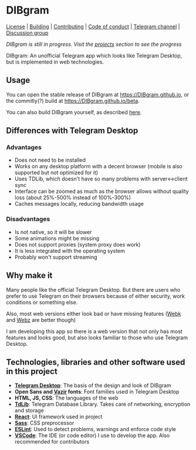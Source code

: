 # DIBgram

[License](LICENSE) | [Building](BUILDING.md) | [Contributing](CONTRIBUTING.md) | [Code of conduct](CODE_OF_CONDUCT.md) | [Telegram channel](https://t.me/DIBgram) | [Discussion group](https://t.me/DIBgramChat)

*DIBgram is still in progress. Visit the [projects](https://github.com/DIBgram/DIBgram/projects?query=is%3Aopen+sort%3Aname-asc) section to see the progress*

DIBgram: An unofficial Telegram app which looks like Telegram Desktop, but is implemented in web technologies.

## Usage

You can open the stable release of DIBgram at <https://DIBgram.github.io>, or the commitly(?) build at <https://DIBgram.github.io/beta>.

You can also build DIBgram yourself, as described [here](BUILDING.md).

## Differences with Telegram Desktop

### Advantages

- Does not need to be installed
- Works on any desktop platform with a decent browser (mobile is also supported but not optimized for it)
- Uses TDLib, which doesn't have so many problems with server<->client sync
- Interface can be zoomed as much as the browser allows without quality loss (about 25%-500% instead of 100%-300%)
- Caches messages locally, reducing bandwidth usage

### Disadvantages

- Is not native, so it will be slower
- Some animations might be missing
- Does not support proxies (system proxy does work)
- It is less integrated with the operating system
- Probably won't support streaming

## Why make it

Many people like the official Telegram Desktop. But there are users who prefer to use Telegram on their browsers because of either security, work conditions or something else.

Also, most web versions either look bad or have missing features ([Webk][] and [Webz][] are better though)

[Webk]: https://webk.telegram.org
[Webz]: https://webz.telegram.org

I am developing this app so there is a web version that not only has most features and looks good, but also looks familiar to those who use Telegram Desktop.

## Technologies, libraries and other software used in this project

- **[Telegram Desktop][]**: The basis of the design and look of DIBgram
- **Open Sans and [Vazir][] fonts**: Font families used in Telegram Desktop
- **HTML, JS, CSS**: The languages of the web
- **[TdLib][]**: Telegram Database Library. Takes care of networking, encryption and storage
- **[React][]**: UI framework used in project
- **[Sass][]**: CSS preprocessor
- **[ESLint][]**: Used to detect problems, warnings and enforce code style
- **[VSCode][]**: The IDE (or code editor) I use to develop the app. Also recommended for contributors

[Telegram Desktop]: https://github.com/telegramdesktop/tdesktop
[Vazir]: https://github.com/rastikerdar/vazir-font
[TdLib]: https://github.com/tdlib/td
[React]: https://github.com/facebook/react
[ESLint]: https://github.com/eslint/eslint
[VSCode]: https://github.com/microsoft/vscode
[Sass]: https://github.com/sass/sass
